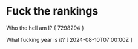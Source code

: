 # Fuck the rankings

Who the hell am I?
{ 7298294 }

What fucking year is it?
[ 2024-08-10T07:00:00Z ]
